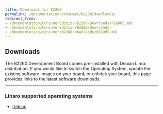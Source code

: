 ```yaml
---
title: Downloads for B2260
permalink: /documentation/consumer/b2260/downloads/
redirect_from:
- /documentation/ConsumerEdition/B2260/Downloads/README.md/
- /documentation/ConsumerEdition/B2260/Downloads/
- /documentation/consumer/b2260/downloads/README.md/
---
```

## Downloads

The B2260 Development Board comes pre-installed with Debian Linux distribution. If you would like to switch the Operating System, update the existing software images on your board, or unbrick your board, this page provides links to the latest software downloads.

***

### Linaro supported operating systems

- [Debian](debian/)

